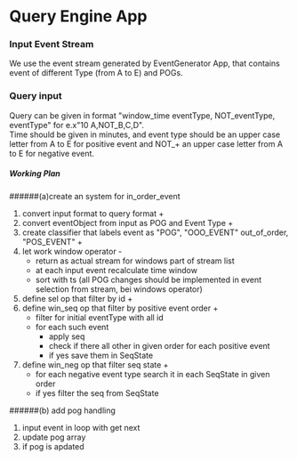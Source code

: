 # Query Engine App

### Input Event Stream
We use the event stream generated by EventGenerator App, 
that contains event of different Type (from A to E) and POGs.

### Query input
Query can be given in format "window_time eventType, 
NOT_eventType, eventType" for e.x"10 A,NOT_B,C,D".  
Time should be given in minutes, and event type should be an upper case
letter from A to E for positive event and NOT_+  an upper case
letter from A to E for negative event.

##### Working Plan
######(a)create an system for in_order_event

1. convert input format to query format   + 
2. convert eventObject from input as POG and Event Type + 
3. create classifier that labels event as "POG", "OOO_EVENT" out_of_order, "POS_EVENT" +
4. let work window operator -
    - return as actual stream for windows part of stream list
    - at each input event recalculate time window
    - sort with ts
(all POG changes should be implemented in event 
selection from stream, bei windows operator)
5. define sel op that filter by id + 
6. define win_seq op that filter by positive event order +
    - filter for initial eventType with all id
    - for each such event 
        - apply seq
        - check if there all  other in given order for each positive event
        - if yes save them in SeqState
7. define win_neg op that filter seq state +
    - for each negative event type search it in
    each SeqState in given order 
    - if yes filter the seq from SeqState
    
######(b) add pog handling

1. input event in loop with get next
2. update pog array 
3. if pog is apdated 